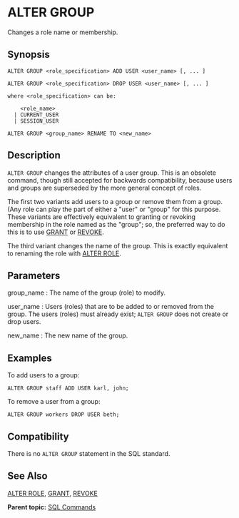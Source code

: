 # ALTER GROUP

Changes a role name or membership.

## Synopsis

``` {#sql_command_synopsis}
ALTER GROUP <role_specification> ADD USER <user_name> [, ... ]

ALTER GROUP <role_specification> DROP USER <user_name> [, ... ]

where <role_specification> can be:

    <role_name>
  | CURRENT_USER
  | SESSION_USER

ALTER GROUP <group_name> RENAME TO <new_name>
```

## Description

`ALTER GROUP` changes the attributes of a user group. This is an obsolete command, though still accepted for backwards compatibility, because users and groups are superseded by the more general concept of roles.

The first two variants add users to a group or remove them from a group. (Any role can play the part of either a "user" or "group" for this purpose. These variants are effectively equivalent to granting or revoking membership in the role named as the "group"; so, the preferred way to do this is to use [GRANT](GRANT.html) or [REVOKE](REVOKE.html).

The third variant changes the name of the group. This is exactly equivalent to renaming the role with [ALTER ROLE](ALTER_ROLE.html).

## Parameters

group_name
:   The name of the group (role) to modify.

user_name
:   Users (roles) that are to be added to or removed from the group. The users (roles) must already exist; `ALTER GROUP` does not create or drop users.

new_name
:   The new name of the group.

## Examples

To add users to a group:

```
ALTER GROUP staff ADD USER karl, john;
```

To remove a user from a group:

```
ALTER GROUP workers DROP USER beth;
```

## Compatibility

There is no `ALTER GROUP` statement in the SQL standard.

## See Also

[ALTER ROLE](ALTER_ROLE.html), [GRANT](GRANT.html), [REVOKE](REVOKE.html)

**Parent topic:** [SQL Commands](../sql_commands/sql_ref.html)

